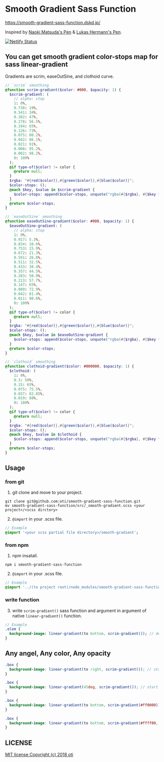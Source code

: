 # Smooth Gradient Sass Function

https://smooth-gradient-sass-function.dskd.jp/

Inspired by [Naoki Matsuda's Pen](https://codepen.io/readymadegogo/pen/pPLJgR) & [Lukas Hermann's Pen](https://codepen.io/lhermann/pen/qmpMGQ).

[![Netlify Status](https://api.netlify.com/api/v1/badges/1e62fa99-883c-46bc-8bb2-948a81953597/deploy-status)](https://app.netlify.com/sites/smooth-gradient-sass-function/deploys)

## You can get smooth gradient color-stops map for sass linear-gradient

Gradients are scrim, easeOutSine, and clothoid curve.

```scss
// `scrim` smoothing
@function scrim-gradient($color: #000, $opacity: 1) {
  $scrim-gradient: (
    // alpha: stop
    1: 0%,
    0.738: 19%,
    0.541: 34%,
    0.382: 47%,
    0.278: 56.5%,
    0.194: 65%,
    0.126: 73%,
    0.075: 80.2%,
    0.042: 86.1%,
    0.021: 91%,
    0.008: 95.2%,
    0.002: 98.2%,
    0: 100%
  );
  @if type-of($color) != color {
    @return null;
  }
  $rgba: "#{red($color)},#{green($color)},#{blue($color)}";
  $color-stops: ();
  @each $key, $value in $scrim-gradient {
    $color-stops: append($color-stops, unquote("rgba(#{$rgba}, #{$key * $opacity}) #{$value}"), "comma");
  }
  @return $color-stops;
}
```

```scss
// `easeOutSine` smoothing
@function easeOutSine-gradient($color: #000, $opacity: 1) {
  $easeOutSine-gradient: (
    // alpha: stop
    1: 0%,
    0.917: 5.3%,
    0.834: 10.6%,
    0.753: 15.9%,
    0.672: 21.3%,
    0.591: 26.8%,
    0.511: 32.5%,
    0.433: 38.4%,
    0.357: 44.5%,
    0.283: 50.9%,
    0.213: 57.7%,
    0.147: 65%,
    0.089: 72.9%,
    0.042: 81.4%,
    0.011: 90.6%,
    0: 100%
  );
  @if type-of($color) != color {
    @return null;
  }
  $rgba: "#{red($color)},#{green($color)},#{blue($color)}";
  $color-stops: ();
  @each $key, $value in $easeOutSine-gradient {
    $color-stops: append($color-stops, unquote("rgba(#{$rgba}, #{$key * $opacity}) #{$value}"), "comma");
  }
  @return $color-stops;
}
```

```scss
// `clothoid` smoothing
@function clothoid-gradient($color: #000000, $opacity: 1) {
  $clothoid: (
    1: 0%,
    0.3: 50%,
    0.15: 65%,
    0.075: 75.5%,
    0.037: 82.85%,
    0.019: 88%,
    0: 100%
  );
  @if type-of($color) != color {
    @return null;
  }
  $rgba: "#{red($color)},#{green($color)},#{blue($color)}";
  $color-stops: ();
  @each $key, $value in $clothoid {
    $color-stops: append($color-stops, unquote("rgba(#{$rgba}, #{$key * $opacity}) #{$value}"), "comma");
  }
  @return $color-stops;
}
```

## Usage

### from git

1) git clone and move to your project.

```shell
git clone git@github.com:oti/smooth-gradient-sass-function.git
mv smooth-gradient-sass-function/src/_smooth-gradient.scss <your project>/<scss dirctory>
```

2) `@import` in your .scss file.

```Sass
// Example
@import '<your scss partial file directory>/smooth-gradient';
```

### from npm

1) npm insatall.

```shell
npm i smooth-gradient-sass-function
```

2) `@import` in your .scss file.

```Sass
// Example
@import '../(to project root)/node_modules/smooth-gradient-sass-function/src/smooth-gradient';
```

### write function

3) write `scrim-gradient()` sass function and argument in argument of native `linear-gradient()` function.

```Sass
// Example
.elem {
  background-image: linear-gradient(to bottom, scrim-gradient()); // default color is `#000`, start opacity is `1`
}
```

## Any angel, Any color, Any opacity

```scss
.box {
  background-image: linear-gradient(to right, scrim-gradient()); // start left
}
```
```scss
.box {
  background-image: linear-gradient(45deg, scrim-gradient()); // start left bottom
}
```
```scss
.box {
  background-image: linear-gradient(to bottom, scrim-gradient(#ff0000)); // 1st arg is start color code(default: #000)
}
```
```scss
.box {
  background-image: linear-gradient(to bottom, scrim-gradient(#ffff00, 0.5)); // 2nd arg is start opacity(default: 1)
}
```


## LICENSE

[MIT license Copyright (c) 2018 oti](LICENSE.txt)
